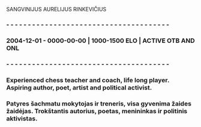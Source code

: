 SANGVINIJUS AURELIJUS RINKEVIČIUS
### - - - - - - - - - - - - - - - - - - - - - - - - - - - - - - - - - - - - - - 
### 2004-12-01 - 0000-00-00 | 1000-1500 ELO | ACTIVE OTB AND ONL
### - - - - - - - - - - - - - - - - - - - - - - - - - - - - - - - - - - - - - - 
### Experienced chess teacher and coach, life long player. Aspiring author, poet, artist and political activist.
### Patyres šachmatu mokytojas ir treneris, visa gyvenima žaides žaidėjas. Trokštantis autorius, poetas, menininkas ir politinis aktivistas.


